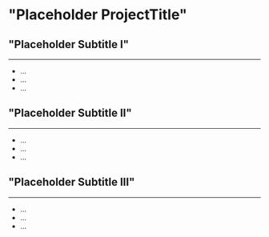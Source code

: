 # "Placeholder ProjectTitle"

## "Placeholder Subtitle I"

---

- ...
- ...
- ...

## "Placeholder Subtitle II"

---

- ...
- ...
- ...

## "Placeholder Subtitle III"

---

- ...
- ...
- ...
